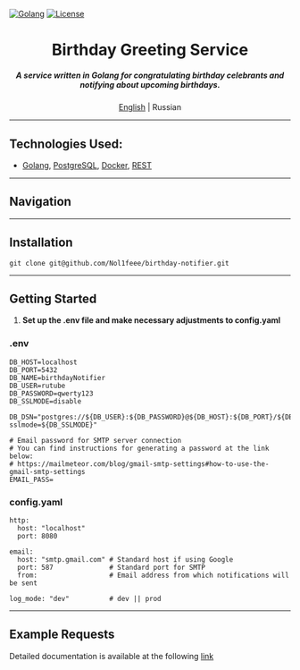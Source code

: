 [![Golang](https://img.shields.io/badge/Go-v1.21-EEEEEE?logo=go&logoColor=white&labelColor=00ADD8)](https://go.dev/)
[![License](https://img.shields.io/badge/license-MIT-green)](LICENSE)

<div align="center">
    <h1>Birthday Greeting Service</h1>
    <h5>
        A service written in Golang for congratulating birthday celebrants and notifying about upcoming birthdays.
    </h5>
    <p>
        <a href="README.md">English</a> | Russian
    </p>
</div>

- - -

## Technologies Used:
- [Golang](https://go.dev), [PostgreSQL](https://www.postgresql.org/), [Docker](https://www.docker.com/), [REST](https://en.wikipedia.org/wiki/Representational_state_transfer)

- - -
## Navigation

- - -
## Installation
```shell
git clone git@github.com/Nol1feee/birthday-notifier.git
```
- - - 
## Getting Started
1. **Set up the .env file and make necessary adjustments to config.yaml**
### .env
```shell
DB_HOST=localhost
DB_PORT=5432
DB_NAME=birthdayNotifier
DB_USER=rutube
DB_PASSWORD=qwerty123
DB_SSLMODE=disable

DB_DSN="postgres://${DB_USER}:${DB_PASSWORD}@${DB_HOST}:${DB_PORT}/${DB_NAME}?sslmode=${DB_SSLMODE}"

# Email password for SMTP server connection
# You can find instructions for generating a password at the link below:
# https://mailmeteor.com/blog/gmail-smtp-settings#how-to-use-the-gmail-smtp-settings
EMAIL_PASS= 
```

### config.yaml
```shell
http:
  host: "localhost"
  port: 8080

email:
  host: "smtp.gmail.com" # Standard host if using Google
  port: 587              # Standard port for SMTP
  from:                  # Email address from which notifications will be sent

log_mode: "dev"          # dev || prod
```
- - -
## Example Requests
Detailed documentation is available at the following [link](https://documenter.getpostman.com/view/27531074/2sA3XLDiRv)

